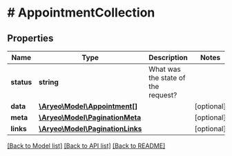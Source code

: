 # # AppointmentCollection

## Properties

Name | Type | Description | Notes
------------ | ------------- | ------------- | -------------
**status** | **string** | What was the state of the request? |
**data** | [**\Aryeo\Model\Appointment[]**](Appointment.md) |  | [optional]
**meta** | [**\Aryeo\Model\PaginationMeta**](PaginationMeta.md) |  | [optional]
**links** | [**\Aryeo\Model\PaginationLinks**](PaginationLinks.md) |  | [optional]

[[Back to Model list]](../../README.md#models) [[Back to API list]](../../README.md#endpoints) [[Back to README]](../../README.md)
